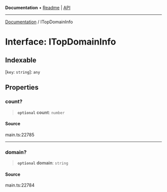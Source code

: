 **Documentation** • [Readme](../README.md) \| [API](../globals.md)

***

[Documentation](../README.md) / ITopDomainInfo

# Interface: ITopDomainInfo

## Indexable

 \[`key`: `string`\]: `any`

## Properties

### count?

> **`optional`** **count**: `number`

#### Source

main.ts:22785

***

### domain?

> **`optional`** **domain**: `string`

#### Source

main.ts:22784
